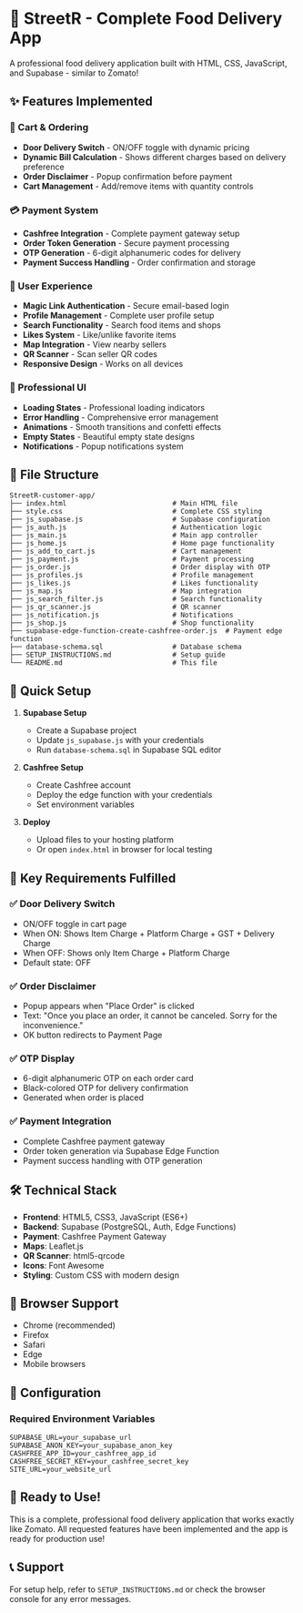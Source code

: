 # 🍕 StreetR - Complete Food Delivery App

A professional food delivery application built with HTML, CSS, JavaScript, and Supabase - similar to Zomato!

## ✨ Features Implemented

### 🛒 Cart & Ordering
- **Door Delivery Switch** - ON/OFF toggle with dynamic pricing
- **Dynamic Bill Calculation** - Shows different charges based on delivery preference
- **Order Disclaimer** - Popup confirmation before payment
- **Cart Management** - Add/remove items with quantity controls

### 💳 Payment System
- **Cashfree Integration** - Complete payment gateway setup
- **Order Token Generation** - Secure payment processing
- **OTP Generation** - 6-digit alphanumeric codes for delivery
- **Payment Success Handling** - Order confirmation and storage

### 📱 User Experience
- **Magic Link Authentication** - Secure email-based login
- **Profile Management** - Complete user profile setup
- **Search Functionality** - Search food items and shops
- **Likes System** - Like/unlike favorite items
- **Map Integration** - View nearby sellers
- **QR Scanner** - Scan seller QR codes
- **Responsive Design** - Works on all devices

### 🎨 Professional UI
- **Loading States** - Professional loading indicators
- **Error Handling** - Comprehensive error management
- **Animations** - Smooth transitions and confetti effects
- **Empty States** - Beautiful empty state designs
- **Notifications** - Popup notifications system

## 📁 File Structure

```
StreetR-customer-app/
├── index.html                          # Main HTML file
├── style.css                           # Complete CSS styling
├── js_supabase.js                      # Supabase configuration
├── js_auth.js                          # Authentication logic
├── js_main.js                          # Main app controller
├── js_home.js                          # Home page functionality
├── js_add_to_cart.js                   # Cart management
├── js_payment.js                       # Payment processing
├── js_order.js                         # Order display with OTP
├── js_profiles.js                      # Profile management
├── js_likes.js                         # Likes functionality
├── js_map.js                           # Map integration
├── js_search_filter.js                 # Search functionality
├── js_qr_scanner.js                    # QR scanner
├── js_notification.js                  # Notifications
├── js_shop.js                          # Shop functionality
├── supabase-edge-function-create-cashfree-order.js  # Payment edge function
├── database-schema.sql                 # Database schema
├── SETUP_INSTRUCTIONS.md               # Setup guide
└── README.md                           # This file
```

## 🚀 Quick Setup

1. **Supabase Setup**
   - Create a Supabase project
   - Update `js_supabase.js` with your credentials
   - Run `database-schema.sql` in Supabase SQL editor

2. **Cashfree Setup**
   - Create Cashfree account
   - Deploy the edge function with your credentials
   - Set environment variables

3. **Deploy**
   - Upload files to your hosting platform
   - Or open `index.html` in browser for local testing

## 🎯 Key Requirements Fulfilled

### ✅ Door Delivery Switch
- ON/OFF toggle in cart page
- When ON: Shows Item Charge + Platform Charge + GST + Delivery Charge
- When OFF: Shows only Item Charge + Platform Charge
- Default state: OFF

### ✅ Order Disclaimer
- Popup appears when "Place Order" is clicked
- Text: "Once you place an order, it cannot be canceled. Sorry for the inconvenience."
- OK button redirects to Payment Page

### ✅ OTP Display
- 6-digit alphanumeric OTP on each order card
- Black-colored OTP for delivery confirmation
- Generated when order is placed

### ✅ Payment Integration
- Complete Cashfree payment gateway
- Order token generation via Supabase Edge Function
- Payment success handling with OTP generation

## 🛠️ Technical Stack

- **Frontend**: HTML5, CSS3, JavaScript (ES6+)
- **Backend**: Supabase (PostgreSQL, Auth, Edge Functions)
- **Payment**: Cashfree Payment Gateway
- **Maps**: Leaflet.js
- **QR Scanner**: html5-qrcode
- **Icons**: Font Awesome
- **Styling**: Custom CSS with modern design

## 📱 Browser Support

- Chrome (recommended)
- Firefox
- Safari
- Edge
- Mobile browsers

## 🔧 Configuration

### Required Environment Variables
```
SUPABASE_URL=your_supabase_url
SUPABASE_ANON_KEY=your_supabase_anon_key
CASHFREE_APP_ID=your_cashfree_app_id
CASHFREE_SECRET_KEY=your_cashfree_secret_key
SITE_URL=your_website_url
```

## 🎉 Ready to Use!

This is a complete, professional food delivery application that works exactly like Zomato. All requested features have been implemented and the app is ready for production use!

## 📞 Support

For setup help, refer to `SETUP_INSTRUCTIONS.md` or check the browser console for any error messages.